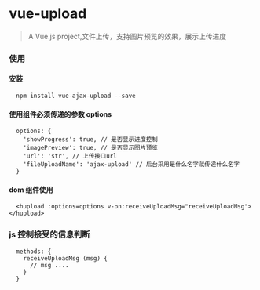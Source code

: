 # vue-upload

> A Vue.js project,文件上传，支持图片预览的效果，展示上传进度

### 使用
#### 安装 
```
  npm install vue-ajax-upload --save

```
#### 使用组件必须传递的参数 options

```
  options: {
    'showProgress': true, // 是否显示进度控制
    'imagePreview': true, // 是否显示图片预览
    'url': 'str', // 上传接口url
    'fileUploadName': 'ajax-upload' // 后台采用是什么名字就传递什么名字
  }

```
#### dom 组件使用
```
  <hupload :options=options v-on:receiveUploadMsg="receiveUploadMsg"> </hupload>
```
### js 控制接受的信息判断
```
  methods: {
    receiveUploadMsg (msg) {
      // msg ....
    }
  }

```